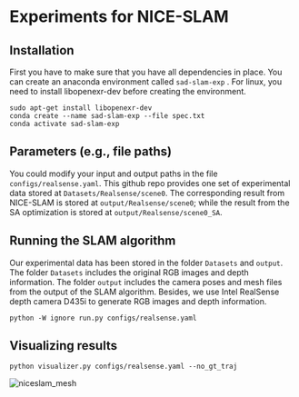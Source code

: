 # Experiments for NICE-SLAM

## Installation
First you have to make sure that you have all dependencies in place. 
You can create an anaconda environment called ```sad-slam-exp```  . 
For linux, you need to install libopenexr-dev before creating the environment.
```  
sudo apt-get install libopenexr-dev
conda create --name sad-slam-exp --file spec.txt
conda activate sad-slam-exp
```
## Parameters (e.g., file paths)
You could modify your input and output paths in the file ``` configs/realsense.yaml```. 
This github repo provides one set of experimental data stored at 
```Datasets/Realsense/scene0```. 
The corresponding result from NICE-SLAM is stored at ```output/Realsense/scene0```; 
while the result from the SA optimization is stored at ```output/Realsense/scene0_SA```. 

## Running the SLAM algorithm
Our experimental data has been stored in the folder ```Datasets``` and ```output```. 
The folder ```Datasets``` includes the original RGB images and depth information. 
The folder ```output``` includes the camera poses and mesh files from the output of the SLAM algorithm. 
Besides, we use Intel RealSense depth camera D435i to generate RGB images and depth information. 
```  
python -W ignore run.py configs/realsense.yaml
```

## Visualizing results
```  
python visualizer.py configs/realsense.yaml --no_gt_traj
```

![niceslam_mesh](output/Realsense/scene0/chair_niceslam.gif)
